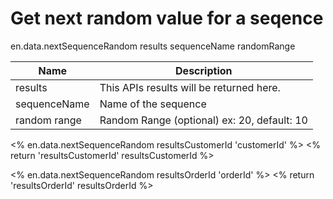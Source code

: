 # Get next random value for a seqence


en.data.nextSequenceRandom results sequenceName randomRange


Name            | Description
----------------|-------------
results         | This APIs results will be returned here.
sequenceName    | Name of the sequence
random range    | Random Range (optional) ex: 20, default: 10


<% en.data.nextSequenceRandom resultsCustomerId 'customerId' %>
<% return 'resultsCustomerId' resultsCustomerId %>

<% en.data.nextSequenceRandom resultsOrderId 'orderId' %>
<% return 'resultsOrderId' resultsOrderId %>

